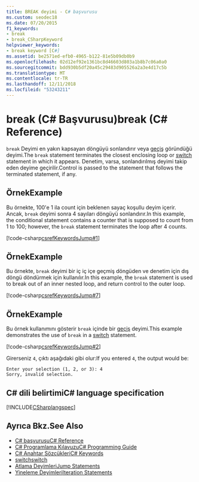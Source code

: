 ```yaml
---
title: BREAK deyimi - C# başvurusu
ms.custom: seodec18
ms.date: 07/20/2015
f1_keywords:
- break
- break_CSharpKeyword
helpviewer_keywords:
- break keyword [C#]
ms.assetid: be2571ed-efb0-4965-b122-81e5b09db0b9
ms.openlocfilehash: 02d12ef92e1361bc8d46603d803a1b8b7c06a0a0
ms.sourcegitcommit: bdd930b5df20a45c29483d905526a2a3e4d17c5b
ms.translationtype: MT
ms.contentlocale: tr-TR
ms.lasthandoff: 12/11/2018
ms.locfileid: "53243211"
---
```

# <a name="break-c-reference"></a><span data-ttu-id="bac45-102">break (C# Başvurusu)</span><span class="sxs-lookup"><span data-stu-id="bac45-102">break (C# Reference)</span></span>

<span data-ttu-id="bac45-103">`break` Deyimi en yakın kapsayan döngüyü sonlandırır veya [geçiş](../../../csharp/language-reference/keywords/switch.md) göründüğü deyimi.</span><span class="sxs-lookup"><span data-stu-id="bac45-103">The `break` statement terminates the closest enclosing loop or [switch](../../../csharp/language-reference/keywords/switch.md) statement in which it appears.</span></span> <span data-ttu-id="bac45-104">Denetim, varsa, sonlandırılmış deyimi takip eden deyime geçirilir.</span><span class="sxs-lookup"><span data-stu-id="bac45-104">Control is passed to the statement that follows the terminated statement, if any.</span></span>

## <a name="example"></a><span data-ttu-id="bac45-105">Örnek</span><span class="sxs-lookup"><span data-stu-id="bac45-105">Example</span></span>

<span data-ttu-id="bac45-106">Bu örnekte, 100'e 1 ila count için beklenen sayaç koşullu deyim içerir. Ancak, `break` deyimi sonra 4 sayıları döngüyü sonlandırır.</span><span class="sxs-lookup"><span data-stu-id="bac45-106">In this example, the conditional statement contains a counter that is supposed to count from 1 to 100; however, the `break` statement terminates the loop after 4 counts.</span></span>

[!code-csharp[csrefKeywordsJump#1](~/samples/snippets/csharp/VS_Snippets_VBCSharp/csrefKeywordsJump/CS/csrefKeywordsJump.cs#1)]

## <a name="example"></a><span data-ttu-id="bac45-107">Örnek</span><span class="sxs-lookup"><span data-stu-id="bac45-107">Example</span></span>

<span data-ttu-id="bac45-108">Bu örnekte, `break` deyimi bir iç iç içe geçmiş döngüden ve denetim için dış döngü döndürmek için kullanılır.</span><span class="sxs-lookup"><span data-stu-id="bac45-108">In this example, the `break` statement is used to break out of an inner nested loop, and return control to the outer loop.</span></span>

[!code-csharp[csrefKeywordsJump#7](~/samples/snippets/csharp/VS_Snippets_VBCSharp/csrefKeywordsJump/CS/csrefKeywordsJump.cs#7)]

## <a name="example"></a><span data-ttu-id="bac45-109">Örnek</span><span class="sxs-lookup"><span data-stu-id="bac45-109">Example</span></span>

<span data-ttu-id="bac45-110">Bu örnek kullanımını gösterir `break` içinde bir [geçiş](../../../csharp/language-reference/keywords/switch.md) deyimi.</span><span class="sxs-lookup"><span data-stu-id="bac45-110">This example demonstrates the use of `break` in a [switch](../../../csharp/language-reference/keywords/switch.md) statement.</span></span>

[!code-csharp[csrefKeywordsJump#2](~/samples/snippets/csharp/VS_Snippets_VBCSharp/csrefKeywordsJump/CS/csrefKeywordsJump.cs#2)]

<span data-ttu-id="bac45-111">Girerseniz `4`, çıktı aşağıdaki gibi olur:</span><span class="sxs-lookup"><span data-stu-id="bac45-111">If you entered `4`, the output would be:</span></span>

```console
Enter your selection (1, 2, or 3): 4
Sorry, invalid selection.
```

## <a name="c-language-specification"></a><span data-ttu-id="bac45-112">C# dili belirtimi</span><span class="sxs-lookup"><span data-stu-id="bac45-112">C# language specification</span></span>

[!INCLUDE[CSharplangspec](~/includes/csharplangspec-md.md)]

## <a name="see-also"></a><span data-ttu-id="bac45-113">Ayrıca Bkz.</span><span class="sxs-lookup"><span data-stu-id="bac45-113">See Also</span></span>

- [<span data-ttu-id="bac45-114">C# başvurusu</span><span class="sxs-lookup"><span data-stu-id="bac45-114">C# Reference</span></span>](../../../csharp/language-reference/index.md)  
- [<span data-ttu-id="bac45-115">C# Programlama Kılavuzu</span><span class="sxs-lookup"><span data-stu-id="bac45-115">C# Programming Guide</span></span>](../../../csharp/programming-guide/index.md)  
- [<span data-ttu-id="bac45-116">C# Anahtar Sözcükleri</span><span class="sxs-lookup"><span data-stu-id="bac45-116">C# Keywords</span></span>](../../../csharp/language-reference/keywords/index.md)  
- [<span data-ttu-id="bac45-117">switch</span><span class="sxs-lookup"><span data-stu-id="bac45-117">switch</span></span>](../../../csharp/language-reference/keywords/switch.md)  
- [<span data-ttu-id="bac45-118">Atlama Deyimleri</span><span class="sxs-lookup"><span data-stu-id="bac45-118">Jump Statements</span></span>](../../../csharp/language-reference/keywords/jump-statements.md)  
- [<span data-ttu-id="bac45-119">Yineleme Deyimleri</span><span class="sxs-lookup"><span data-stu-id="bac45-119">Iteration Statements</span></span>](../../../csharp/language-reference/keywords/iteration-statements.md)
